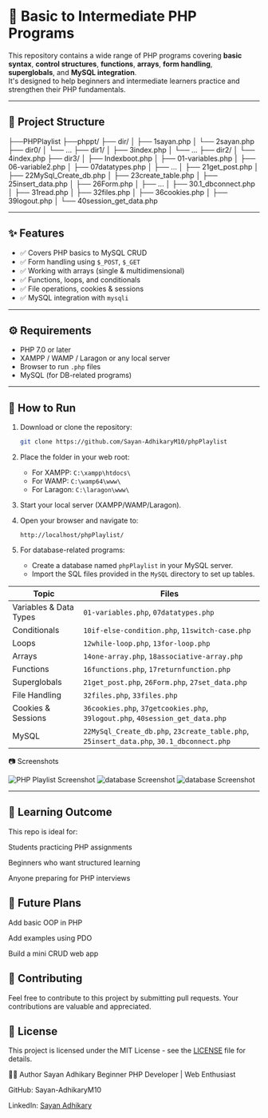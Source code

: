 # 🐘 Basic to Intermediate PHP Programs

This repository contains a wide range of PHP programs covering **basic syntax**, **control structures**, **functions**, **arrays**, **form handling**, **superglobals**, and **MySQL integration**.  
It's designed to help beginners and intermediate learners practice and strengthen their PHP fundamentals.

---

## 📁 Project Structure
├──PHPPlaylist
   ├──phppt/
├── dir/
│ ├── 1sayan.php
│ └── 2sayan.php
├── dir0/
│ └── ...
├── dir1/
│ ├── 3index.php
│ └── ...
├── dir2/
│ └── 4index.php
├── dir3/
│ ├── Indexboot.php
│ ├── 01-variables.php
│ ├── 06-variable2.php
│ ├── 07datatypes.php
│ ├── ...
│ ├── 21get_post.php
│ ├── 22MySql_Create_db.php
│ ├── 23create_table.php
│ ├── 25insert_data.php
│ ├── 26Form.php
│ ├── ...
│ ├── 30.1_dbconnect.php
│ ├── 31read.php
│ ├── 32files.php
│ ├── 36cookies.php
│ ├── 39logout.php
│ └── 40session_get_data.php


---

## ✨ Features

- ✅ Covers PHP basics to MySQL CRUD
- ✅ Form handling using `$_POST`, `$_GET`
- ✅ Working with arrays (single & multidimensional)
- ✅ Functions, loops, and conditionals
- ✅ File operations, cookies & sessions
- ✅ MySQL integration with `mysqli`

---

## ⚙️ Requirements

- PHP 7.0 or later
- XAMPP / WAMP / Laragon or any local server
- Browser to run `.php` files
- MySQL (for DB-related programs)

---

## 🚀 How to Run

1. Download or clone the repository:
   ```bash
   git clone https://github.com/Sayan-AdhikaryM10/phpPlaylist
    ```

2. Place the folder in your web root:

    - For XAMPP: `C:\xampp\htdocs\`
    - For WAMP: `C:\wamp64\www\`
    - For Laragon: `C:\laragon\www\`

3. Start your local server (XAMPP/WAMP/Laragon).

4. Open your browser and navigate to:
   ```
   http://localhost/phpPlaylist/
   ```
5. For database-related programs:
    - Create a database named `phpPlaylist` in your MySQL server.
    - Import the SQL files provided in the `MySQL` directory to set up tables.

| Topic                  | Files                                                                                    |
| ---------------------- | ---------------------------------------------------------------------------------------- |
| Variables & Data Types | `01-variables.php`, `07datatypes.php`                                                    |
| Conditionals           | `10if-else-condition.php`, `11switch-case.php`                                           |
| Loops                  | `12while-loop.php`, `13for-loop.php`                                                     |
| Arrays                 | `14one-array.php`, `18associative-array.php`                                             |
| Functions              | `16functions.php`, `17returnfunction.php`                                                |
| Superglobals           | `21get_post.php`, `26Form.php`, `27set_data.php`                                         |
| File Handling          | `32files.php`, `33files.php`                                                             |
| Cookies & Sessions     | `36cookies.php`, `37getcookies.php`, `39logout.php`, `40session_get_data.php`            |
| MySQL                  | `22MySql_Create_db.php`, `23create_table.php`, `25insert_data.php`, `30.1_dbconnect.php` |


📷 Screenshots

![PHP Playlist Screenshot]( screenshort/main.png)
![database Screenshot]( screenshort/databace1.png)
![database Screenshot]( screenshort/databace2.png)

---



## 🧠 Learning Outcome

This repo is ideal for:

Students practicing PHP assignments

Beginners who want structured learning

Anyone preparing for PHP interviews


## 📌 Future Plans
 Add basic OOP in PHP

 Add examples using PDO

 Build a mini CRUD web app


## 🤝 Contributing
Feel free to contribute to this project by submitting pull requests. Your contributions are valuable and appreciated.

## 📜 License

This project is licensed under the MIT License - see the [LICENSE](LICENSE) file for details.


🧑‍💻 Author
Sayan Adhikary
Beginner PHP Developer | Web Enthusiast

GitHub: Sayan-AdhikaryM10

LinkedIn: [Sayan Adhikary](https://www.linkedin.com/in/sayan-adhikary-088a34270/)

